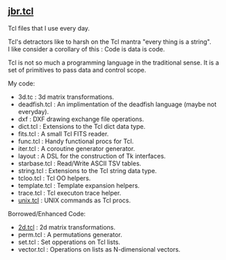 [jbr.tcl](https://github.com/jbroll/jbr.tcl/wiki)
-------

Tcl files that I use every day.

  Tcl's detractors like to harsh on the Tcl mantra "every thing is a string".  
  I like consider a corollary of this : Code is data is code.  

  Tcl is not so much a programming language in the traditional sense. It is a
  set of primitives to pass data and control scope.


My code:
  * 3d.tc  	        : 3d matrix transformations.
  * deadfish.tcl	: An implimentation of the deadfish language (maybe not everyday).
  * dxf             : DXF drawing exchange file operations.
  * dict.tcl	    : Extensions to the Tcl dict data type.
  * fits.tcl	    : A small Tcl FITS reader.
  * func.tcl	    : Handy functional procs for Tcl.
  * iter.tcl	    : A coroutine generator generator.
  * layout	        : A DSL for the construction of Tk interfaces.
  * starbase.tcl	: Read/Write ASCII TSV tables.
  * string.tcl  	: Extensions to the Tcl string data type.
  * tcloo.tcl   	: Tcl OO helpers.
  * template.tcl	: Template expansion helpers.
  * trace.tcl   	: Tcl executon trace helper.
  * [unix.tcl](https://github.com/jbroll/jbr.tcl/wiki/unix.tcl)	: UNIX commands as Tcl procs.

Borrowed/Enhanced Code:

  * [2d.tcl](https://github.com/jbroll/jbr.tcl/wiki/2d.tcl)	: 2d matrix transformations.
  * perm.tcl	    : A permutations generator.
  * set.tcl	        : Set opperations on Tcl lists.
  * vector.tcl	    : Operations on lists as N-dimensional vectors.


